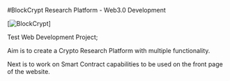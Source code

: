 #BlockCrypt Research Platform - Web3.0 Development

[![BlockCrypt](https://github.com/DamienBonello/BlockCrypt-Web3.0/tree/main/Site_Snip.jpg)]

Test Web Development Project; 

Aim is to create a Crypto Research Platform with multiple functionality.

Next is to work on Smart Contract capabilities to be used on the front page of the website. 

